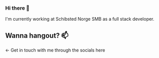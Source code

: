 ### Hi there 👋

I'm currently working at Schibsted Norge SMB as a full stack developer.

## Wanna hangout? 📫 

<- Get in touch with me through the socials here 

<!--
**sarushan/sarushan** is a ✨ _special_ ✨ repository because its `README.md` (this file) appears on your GitHub profile.

Here are some ideas to get you started:

- 🔭 I’m currently working on ...
- 🌱 I’m currently learning ...
- 👯 I’m looking to collaborate on ...
- 🤔 I’m looking for help with ...
- 💬 Ask me about ...
- How to reach me: ...
- 😄 Pronouns: ...
- ⚡ Fun fact: ...
-->
